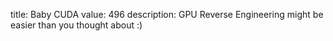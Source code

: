 title: Baby CUDA
value: 496
description: GPU Reverse Engineering might be easier than you thought about :)